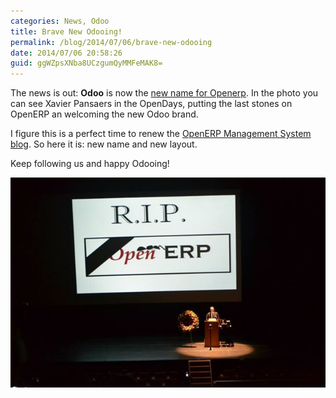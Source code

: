 ```yaml
---
categories: News, Odoo
title: Brave New Odooing!
permalink: /blog/2014/07/06/brave-new-odooing
date: 2014/07/06 20:58:26
guid: ggWZpsXNba8UCzgumQyMMFeMAK8=
---
```



The news is out: **Odoo** is now the [new name for Openerp](https://www.odoo.com/blog/Odoo-Blog-1/post/Odoo-The-New-OpenERP-156).
In the photo you can see Xavier Pansaers in the OpenDays, putting the last stones on OpenERP an welcoming the new Odoo brand.

I figure this is a perfect time to renew the [OpenERP Management System blog](http://openerpmanagementsystem.blogspot.com).
So here it is: new name and new layout.

Keep following us and happy Odooing!

![RIP OpenERP](/img/20140623-RIP-OpenERP.jpg)
